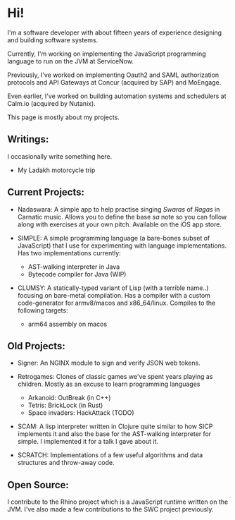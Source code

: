 # Hi!

I'm a software developer with about fifteen years of experience designing and building software systems.

Currently, I'm working on implementing the JavaScript programming language to run on the JVM at ServiceNow.

Previously, I've worked on implementing Oauth2 and SAML authorization protocols and API Gateways at Concur (acquired by SAP) and MoEngage. 

Even earlier, I've worked on building automation systems and schedulers at Calm.io (acquired by Nutanix).

This page is mostly about my projects.

## Writings:

I occasionally write something here.

- My Ladakh motorcycle trip

## Current Projects:

- Nadaswara: A simple app to help practise singing _Swaras_ of _Ragas_ in Carnatic music. Allows you to define the base *sa* note so you can follow along with exercises at your own pitch. Available on the iOS app store.

- SIMPLE: A simple programming language (a bare-bones subset of JavaScript) that I use for experimenting with language implementations. Has two implementations currently:
  * AST-walking interpreter in Java
  * Bytecode compiler for Java (WIP)

- CLUMSY: A statically-typed variant of Lisp (with a terrible name..) focusing on bare-metal compilation. Has a compiler with a custom code-generator for armv8/macos and x86_64/linux. Compiles to the following targets:
  * arm64 assembly on macos

## Old Projects:

- Signer: An NGINX module to sign and verify JSON web tokens.

- Retrogames: Clones of classic games we've spent years playing as children. Mostly as an excuse to learn programming languages
  * Arkanoid: OutBreak (in C++)
  * Tetris: BrickLock (in Rust)
  * Space invaders: HackAttack (TODO)
  
- SCAM: A lisp interpreter written in Clojure quite similar to how SICP implements it and also the base for the AST-walking interpreter for simple. I implemented it for a talk I gave about it.

- SCRATCH: Implementations of a few useful algorithms and data structures and throw-away code.

## Open Source:

I contribute to the Rhino project which is a JavaScript runtime written on the JVM. I've also made a few contributions to the SWC project previously.


